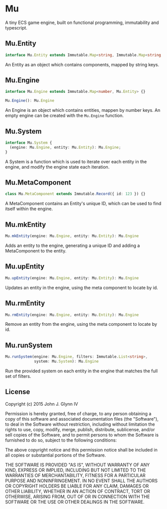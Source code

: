# Mu

A tiny ECS game engine, built on functional programming, immutability and
typescript.

## Mu.Entity

```typescript
interface Mu.Entity extends Immutable.Map<string, Immutable.Map<string, any>> {}
```

An Entity as an object which contains components, mapped by string keys.

## Mu.Engine

```typescript
interface Mu.Engine extends Immutable.Map<number, Mu.Entity> {}

Mu.Engine(): Mu.Engine
```

An Engine is an object which contains entities, mappen by number keys. An empty
engine can be created with the `Mu.Engine` function.

## Mu.System

```typescript
interface Mu.System {
  (engine: Mu.Engine, entity: Mu.Entity): Mu.Engine;
}
```

A System is a function which is used to iterate over each entity in the engine,
and modify the engine state each iteration.

## Mu.MetaComponent

```typescript
class Mu.MetaComponent extends Immutable.Record({ id: 123 }) {}
```

A MetaComponent contains an Entity's unique ID, which can be used to find
itself within the engine.

## Mu.mkEntity

```typescript
Mu.mkEntity(engine: Mu.Engine, entity: Mu.Entity): Mu.Engine
```

Adds an entity to the engine, generating a unique ID and adding a MetaComponent
to the entity.

## Mu.upEntity

```typescript
Mu.upEntity(engine: Mu.Engine, entity: Mu.Entity): Mu.Engine
```

Updates an entity in the engine, using the meta component to locate by id.

## Mu.rmEntity

```typescript
Mu.rmEntity(engine: Mu.Engine, entity: Mu.Entity): Mu.Engine
```

Remove an entity from the engine, using the meta component to locate by id.

## Mu.runSystem

```typescript
Mu.runSystem(engine: Mu.Engine, filters: Immutable.List<string>,
             system: Mu.System): Mu.Engine
```

Run the provided system on each entity in the engine that matches the full set
of filters.

## License

Copyright (c) 2015 John J. Glynn IV

Permission is hereby granted, free of charge, to any person obtaining a copy
of this software and associated documentation files (the "Software"), to deal
in the Software without restriction, including without limitation the rights
to use, copy, modify, merge, publish, distribute, sublicense, and/or sell
copies of the Software, and to permit persons to whom the Software is
furnished to do so, subject to the following conditions:

The above copyright notice and this permission notice shall be included in
all copies or substantial portions of the Software.

THE SOFTWARE IS PROVIDED "AS IS", WITHOUT WARRANTY OF ANY KIND, EXPRESS OR
IMPLIED, INCLUDING BUT NOT LIMITED TO THE WARRANTIES OF MERCHANTABILITY,
FITNESS FOR A PARTICULAR PURPOSE AND NONINFRINGEMENT.  IN NO EVENT SHALL THE
AUTHORS OR COPYRIGHT HOLDERS BE LIABLE FOR ANY CLAIM, DAMAGES OR OTHER
LIABILITY, WHETHER IN AN ACTION OF CONTRACT, TORT OR OTHERWISE, ARISING FROM,
OUT OF OR IN CONNECTION WITH THE SOFTWARE OR THE USE OR OTHER DEALINGS IN
THE SOFTWARE.
